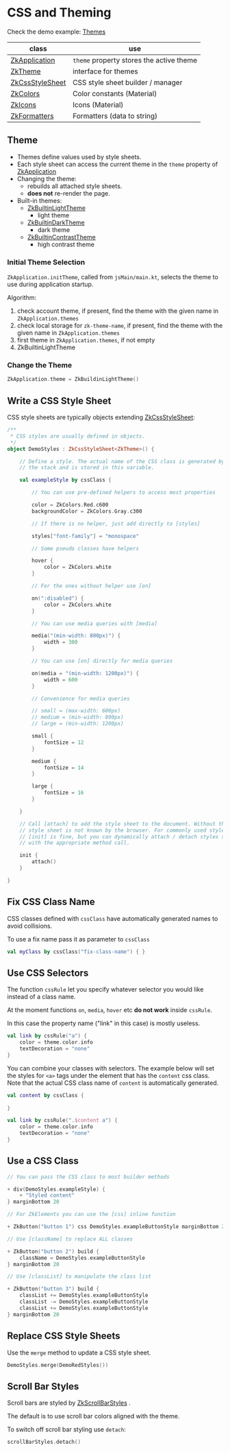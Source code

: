# CSS and Theming

Check the demo example: [Themes](../../../../../demo/demo-lib/src/jsMain/kotlin/zakadabar/demo/lib/frontend/themes)

| class | use |
| ----- | --- |
| [ZkApplication](/src/jsMain/kotlin/zakadabar/stack/frontend/application/ZkApplication.kt) | `theme` property  stores the active theme |
| [ZkTheme](/src/jsMain/kotlin/zakadabar/stack/frontend/resources/ZkTheme.kt) | interface for themes |
| [ZkCssStyleSheet](/src/jsMain/kotlin/zakadabar/stack/frontend/resources/css/ZkCssStyleSheet.kt) | CSS style sheet builder / manager |
| [ZkColors](/src/jsMain/kotlin/zakadabar/stack/frontend/resources/ZkColors.kt) | Color constants (Material) |
| [ZkIcons](/src/jsMain/kotlin/zakadabar/stack/frontend/resources/ZkIcons.kt) | Icons (Material) |
| [ZkFormatters](/src/jsMain/kotlin/zakadabar/stack/frontend/resources/ZkFormatters.kt) | Formatters (data to string) |

## Theme

* Themes define values used by style sheets.
* Each style sheet can access the current theme in the `theme` property
  of [ZkApplication](/src/jsMain/kotlin/zakadabar/stack/frontend/application/ZkApplication.kt)
* Changing the theme:
    * rebuilds all attached style sheets.
    * **does not** re-render the page.
* Built-in themes:
    * [ZkBuiltinLightTheme](/src/jsMain/kotlin/zakadabar/stack/frontend/builtin/theme/ZkBuiltinLightTheme.kt)
        - light theme
    * [ZkBuiltinDarkTheme](/src/jsMain/kotlin/zakadabar/stack/frontend/builtin/theme/ZkBuiltinDarkTheme.kt)
        - dark theme
    * [ZkBuiltinContrastTheme](/src/jsMain/kotlin/zakadabar/stack/frontend/builtin/theme/ZkBuiltinContrastTheme.kt)
        - high contrast theme

### Initial Theme Selection

`ZkApplication.initTheme`, called from `jsMain/main.kt`, selects the theme to use during application startup.

Algorithm:

1. check account theme, if present, find the theme with the given name in `ZkApplication.themes`
2. check local storage for `zk-theme-name`, if present, find the theme with the given name in `ZkApplication.themes`
3. first theme in `ZkApplication.themes`, if not empty
4. ZkBuiltinLightTheme

### Change the Theme

```kotlin
ZkApplication.theme = ZkBuildinLightTheme()
```

## Write a CSS Style Sheet

CSS style sheets are typically objects
extending [ZkCssStyleSheet](/src/jsMain/kotlin/zakadabar/stack/frontend/resources/css/ZkCssStyleSheet.kt):

```kotlin
/**
 * CSS styles are usually defined in objects.
 */
object DemoStyles : ZkCssStyleSheet<ZkTheme>() {

    // Define a style. The actual name of the CSS class is generated by
    // the stack and is stored in this variable.

    val exampleStyle by cssClass {

        // You can use pre-defined helpers to access most properties

        color = ZkColors.Red.c600
        backgroundColor = ZkColors.Gray.c300

        // If there is no helper, just add directly to [styles]

        styles["font-family"] = "monospace"

        // Some pseudo classes have helpers

        hover {
            color = ZkColors.white
        }

        // For the ones without helper use [on]

        on(":disabled") {
            color = ZkColors.white
        }

        // You can use media queries with [media]

        media("(min-width: 800px)") {
            width = 300
        }

        // You can use [on] directly for media queries

        on(media = "(min-width: 1200px)") {
            width = 600
        }

        // Convenience for media queries

        // small = (max-width: 600px)
        // medium = (min-width: 800px)
        // large = (min-width: 1200px)

        small {
            fontSize = 12
        }

        medium {
            fontSize = 14
        }

        large {
            fontSize = 16
        }

    }

    // Call [attach] to add the style sheet to the document. Without this the
    // style sheet is not known by the browser. For commonly used style sheets
    // [init] is fine, but you can dynamically attach / detach styles sheets
    // with the appropriate method call.

    init {
        attach()
    }

}
```

## Fix CSS Class Name

CSS classes defined with `cssClass` have automatically generated names to avoid collisions.

To use a fix name pass it as parameter to `cssClass`

```kotlin
val myClass by cssClass("fix-class-name") { }
```

## Use CSS Selectors

The function `cssRule` let you specify whatever selector you would like instead of a class name.

At the moment functions `on`, `media`, `hover` etc **do not work** inside `cssRule`.

In this case the property name ("link" in this case) is mostly useless.

```kotlin
val link by cssRule("a") {
    color = theme.color.info
    textDecoration = "none"
}
```

You can combine your classes with selectors. The example below will set the styles for
`<a>` tags under the element that has the `content` css class. Note that the actual CSS class name of `content` is
automatically generated.

```kotlin
val content by cssClass {
    
}

val link by cssRule(".$content a") {
    color = theme.color.info
    textDecoration = "none"
}
```

## Use a CSS Class

```kotlin
// You can pass the CSS class to most builder methods

+ div(DemoStyles.exampleStyle) {
    + "Styled content"
} marginBottom 20

// For ZkElements you can use the [css] inline function

+ ZkButton("button 1") css DemoStyles.exampleButtonStyle marginBottom 20

// Use [className] to replace ALL classes

+ ZkButton("button 2") build {
    className = DemoStyles.exampleButtonStyle
} marginBottom 20

// Use [classList] to manipulate the class list

+ ZkButton("button 3") build {
    classList += DemoStyles.exampleButtonStyle
    classList -= DemoStyles.exampleButtonStyle
    classList += DemoStyles.exampleButtonStyle
} marginBottom 20
```

## Replace CSS Style Sheets

Use the `merge` method to update a CSS style sheet.

```kotlin
DemoStyles.merge(DemoRedStyles())
```

## Scroll Bar Styles

Scroll bars are styled
by [ZkScrollBarStyles](/src/jsMain/kotlin/zakadabar/stack/frontend/builtin/layout/ZkScrollBarStyles.kt)
.

The default is to use scroll bar colors aligned with the theme.

To switch off scroll bar styling use `detach`:

```kotlin
scrollBarStyles.detach()
```